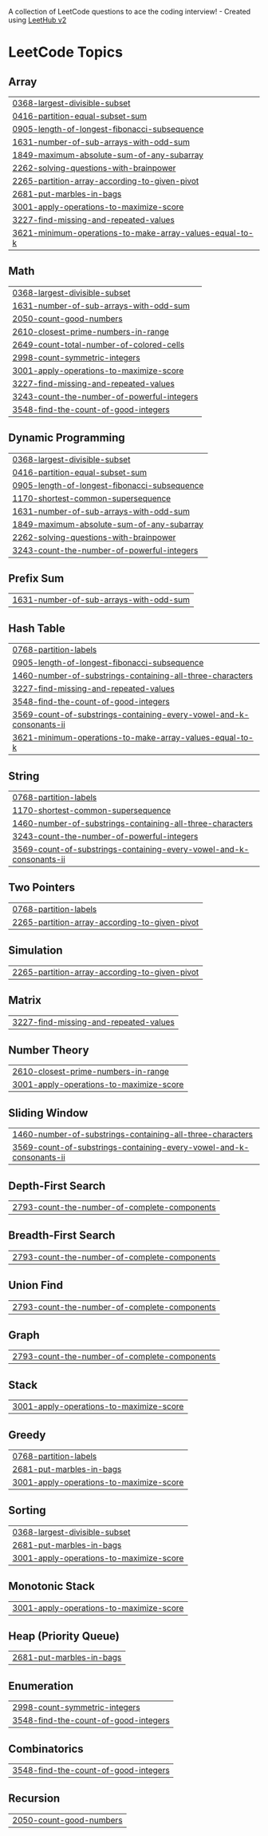 A collection of LeetCode questions to ace the coding interview! - Created using [LeetHub v2](https://github.com/arunbhardwaj/LeetHub-2.0)
<!---LeetCode Topics Start-->
# LeetCode Topics
## Array
|  |
| ------- |
| [0368-largest-divisible-subset](https://github.com/Jayavarshini1711/Leetcode/tree/master/0368-largest-divisible-subset) |
| [0416-partition-equal-subset-sum](https://github.com/Jayavarshini1711/Leetcode/tree/master/0416-partition-equal-subset-sum) |
| [0905-length-of-longest-fibonacci-subsequence](https://github.com/Jayavarshini1711/Leetcode/tree/master/0905-length-of-longest-fibonacci-subsequence) |
| [1631-number-of-sub-arrays-with-odd-sum](https://github.com/Jayavarshini1711/Leetcode/tree/master/1631-number-of-sub-arrays-with-odd-sum) |
| [1849-maximum-absolute-sum-of-any-subarray](https://github.com/Jayavarshini1711/Leetcode/tree/master/1849-maximum-absolute-sum-of-any-subarray) |
| [2262-solving-questions-with-brainpower](https://github.com/Jayavarshini1711/Leetcode/tree/master/2262-solving-questions-with-brainpower) |
| [2265-partition-array-according-to-given-pivot](https://github.com/Jayavarshini1711/Leetcode/tree/master/2265-partition-array-according-to-given-pivot) |
| [2681-put-marbles-in-bags](https://github.com/Jayavarshini1711/Leetcode/tree/master/2681-put-marbles-in-bags) |
| [3001-apply-operations-to-maximize-score](https://github.com/Jayavarshini1711/Leetcode/tree/master/3001-apply-operations-to-maximize-score) |
| [3227-find-missing-and-repeated-values](https://github.com/Jayavarshini1711/Leetcode/tree/master/3227-find-missing-and-repeated-values) |
| [3621-minimum-operations-to-make-array-values-equal-to-k](https://github.com/Jayavarshini1711/Leetcode/tree/master/3621-minimum-operations-to-make-array-values-equal-to-k) |
## Math
|  |
| ------- |
| [0368-largest-divisible-subset](https://github.com/Jayavarshini1711/Leetcode/tree/master/0368-largest-divisible-subset) |
| [1631-number-of-sub-arrays-with-odd-sum](https://github.com/Jayavarshini1711/Leetcode/tree/master/1631-number-of-sub-arrays-with-odd-sum) |
| [2050-count-good-numbers](https://github.com/Jayavarshini1711/Leetcode/tree/master/2050-count-good-numbers) |
| [2610-closest-prime-numbers-in-range](https://github.com/Jayavarshini1711/Leetcode/tree/master/2610-closest-prime-numbers-in-range) |
| [2649-count-total-number-of-colored-cells](https://github.com/Jayavarshini1711/Leetcode/tree/master/2649-count-total-number-of-colored-cells) |
| [2998-count-symmetric-integers](https://github.com/Jayavarshini1711/Leetcode/tree/master/2998-count-symmetric-integers) |
| [3001-apply-operations-to-maximize-score](https://github.com/Jayavarshini1711/Leetcode/tree/master/3001-apply-operations-to-maximize-score) |
| [3227-find-missing-and-repeated-values](https://github.com/Jayavarshini1711/Leetcode/tree/master/3227-find-missing-and-repeated-values) |
| [3243-count-the-number-of-powerful-integers](https://github.com/Jayavarshini1711/Leetcode/tree/master/3243-count-the-number-of-powerful-integers) |
| [3548-find-the-count-of-good-integers](https://github.com/Jayavarshini1711/Leetcode/tree/master/3548-find-the-count-of-good-integers) |
## Dynamic Programming
|  |
| ------- |
| [0368-largest-divisible-subset](https://github.com/Jayavarshini1711/Leetcode/tree/master/0368-largest-divisible-subset) |
| [0416-partition-equal-subset-sum](https://github.com/Jayavarshini1711/Leetcode/tree/master/0416-partition-equal-subset-sum) |
| [0905-length-of-longest-fibonacci-subsequence](https://github.com/Jayavarshini1711/Leetcode/tree/master/0905-length-of-longest-fibonacci-subsequence) |
| [1170-shortest-common-supersequence](https://github.com/Jayavarshini1711/Leetcode/tree/master/1170-shortest-common-supersequence) |
| [1631-number-of-sub-arrays-with-odd-sum](https://github.com/Jayavarshini1711/Leetcode/tree/master/1631-number-of-sub-arrays-with-odd-sum) |
| [1849-maximum-absolute-sum-of-any-subarray](https://github.com/Jayavarshini1711/Leetcode/tree/master/1849-maximum-absolute-sum-of-any-subarray) |
| [2262-solving-questions-with-brainpower](https://github.com/Jayavarshini1711/Leetcode/tree/master/2262-solving-questions-with-brainpower) |
| [3243-count-the-number-of-powerful-integers](https://github.com/Jayavarshini1711/Leetcode/tree/master/3243-count-the-number-of-powerful-integers) |
## Prefix Sum
|  |
| ------- |
| [1631-number-of-sub-arrays-with-odd-sum](https://github.com/Jayavarshini1711/Leetcode/tree/master/1631-number-of-sub-arrays-with-odd-sum) |
## Hash Table
|  |
| ------- |
| [0768-partition-labels](https://github.com/Jayavarshini1711/Leetcode/tree/master/0768-partition-labels) |
| [0905-length-of-longest-fibonacci-subsequence](https://github.com/Jayavarshini1711/Leetcode/tree/master/0905-length-of-longest-fibonacci-subsequence) |
| [1460-number-of-substrings-containing-all-three-characters](https://github.com/Jayavarshini1711/Leetcode/tree/master/1460-number-of-substrings-containing-all-three-characters) |
| [3227-find-missing-and-repeated-values](https://github.com/Jayavarshini1711/Leetcode/tree/master/3227-find-missing-and-repeated-values) |
| [3548-find-the-count-of-good-integers](https://github.com/Jayavarshini1711/Leetcode/tree/master/3548-find-the-count-of-good-integers) |
| [3569-count-of-substrings-containing-every-vowel-and-k-consonants-ii](https://github.com/Jayavarshini1711/Leetcode/tree/master/3569-count-of-substrings-containing-every-vowel-and-k-consonants-ii) |
| [3621-minimum-operations-to-make-array-values-equal-to-k](https://github.com/Jayavarshini1711/Leetcode/tree/master/3621-minimum-operations-to-make-array-values-equal-to-k) |
## String
|  |
| ------- |
| [0768-partition-labels](https://github.com/Jayavarshini1711/Leetcode/tree/master/0768-partition-labels) |
| [1170-shortest-common-supersequence](https://github.com/Jayavarshini1711/Leetcode/tree/master/1170-shortest-common-supersequence) |
| [1460-number-of-substrings-containing-all-three-characters](https://github.com/Jayavarshini1711/Leetcode/tree/master/1460-number-of-substrings-containing-all-three-characters) |
| [3243-count-the-number-of-powerful-integers](https://github.com/Jayavarshini1711/Leetcode/tree/master/3243-count-the-number-of-powerful-integers) |
| [3569-count-of-substrings-containing-every-vowel-and-k-consonants-ii](https://github.com/Jayavarshini1711/Leetcode/tree/master/3569-count-of-substrings-containing-every-vowel-and-k-consonants-ii) |
## Two Pointers
|  |
| ------- |
| [0768-partition-labels](https://github.com/Jayavarshini1711/Leetcode/tree/master/0768-partition-labels) |
| [2265-partition-array-according-to-given-pivot](https://github.com/Jayavarshini1711/Leetcode/tree/master/2265-partition-array-according-to-given-pivot) |
## Simulation
|  |
| ------- |
| [2265-partition-array-according-to-given-pivot](https://github.com/Jayavarshini1711/Leetcode/tree/master/2265-partition-array-according-to-given-pivot) |
## Matrix
|  |
| ------- |
| [3227-find-missing-and-repeated-values](https://github.com/Jayavarshini1711/Leetcode/tree/master/3227-find-missing-and-repeated-values) |
## Number Theory
|  |
| ------- |
| [2610-closest-prime-numbers-in-range](https://github.com/Jayavarshini1711/Leetcode/tree/master/2610-closest-prime-numbers-in-range) |
| [3001-apply-operations-to-maximize-score](https://github.com/Jayavarshini1711/Leetcode/tree/master/3001-apply-operations-to-maximize-score) |
## Sliding Window
|  |
| ------- |
| [1460-number-of-substrings-containing-all-three-characters](https://github.com/Jayavarshini1711/Leetcode/tree/master/1460-number-of-substrings-containing-all-three-characters) |
| [3569-count-of-substrings-containing-every-vowel-and-k-consonants-ii](https://github.com/Jayavarshini1711/Leetcode/tree/master/3569-count-of-substrings-containing-every-vowel-and-k-consonants-ii) |
## Depth-First Search
|  |
| ------- |
| [2793-count-the-number-of-complete-components](https://github.com/Jayavarshini1711/Leetcode/tree/master/2793-count-the-number-of-complete-components) |
## Breadth-First Search
|  |
| ------- |
| [2793-count-the-number-of-complete-components](https://github.com/Jayavarshini1711/Leetcode/tree/master/2793-count-the-number-of-complete-components) |
## Union Find
|  |
| ------- |
| [2793-count-the-number-of-complete-components](https://github.com/Jayavarshini1711/Leetcode/tree/master/2793-count-the-number-of-complete-components) |
## Graph
|  |
| ------- |
| [2793-count-the-number-of-complete-components](https://github.com/Jayavarshini1711/Leetcode/tree/master/2793-count-the-number-of-complete-components) |
## Stack
|  |
| ------- |
| [3001-apply-operations-to-maximize-score](https://github.com/Jayavarshini1711/Leetcode/tree/master/3001-apply-operations-to-maximize-score) |
## Greedy
|  |
| ------- |
| [0768-partition-labels](https://github.com/Jayavarshini1711/Leetcode/tree/master/0768-partition-labels) |
| [2681-put-marbles-in-bags](https://github.com/Jayavarshini1711/Leetcode/tree/master/2681-put-marbles-in-bags) |
| [3001-apply-operations-to-maximize-score](https://github.com/Jayavarshini1711/Leetcode/tree/master/3001-apply-operations-to-maximize-score) |
## Sorting
|  |
| ------- |
| [0368-largest-divisible-subset](https://github.com/Jayavarshini1711/Leetcode/tree/master/0368-largest-divisible-subset) |
| [2681-put-marbles-in-bags](https://github.com/Jayavarshini1711/Leetcode/tree/master/2681-put-marbles-in-bags) |
| [3001-apply-operations-to-maximize-score](https://github.com/Jayavarshini1711/Leetcode/tree/master/3001-apply-operations-to-maximize-score) |
## Monotonic Stack
|  |
| ------- |
| [3001-apply-operations-to-maximize-score](https://github.com/Jayavarshini1711/Leetcode/tree/master/3001-apply-operations-to-maximize-score) |
## Heap (Priority Queue)
|  |
| ------- |
| [2681-put-marbles-in-bags](https://github.com/Jayavarshini1711/Leetcode/tree/master/2681-put-marbles-in-bags) |
## Enumeration
|  |
| ------- |
| [2998-count-symmetric-integers](https://github.com/Jayavarshini1711/Leetcode/tree/master/2998-count-symmetric-integers) |
| [3548-find-the-count-of-good-integers](https://github.com/Jayavarshini1711/Leetcode/tree/master/3548-find-the-count-of-good-integers) |
## Combinatorics
|  |
| ------- |
| [3548-find-the-count-of-good-integers](https://github.com/Jayavarshini1711/Leetcode/tree/master/3548-find-the-count-of-good-integers) |
## Recursion
|  |
| ------- |
| [2050-count-good-numbers](https://github.com/Jayavarshini1711/Leetcode/tree/master/2050-count-good-numbers) |
<!---LeetCode Topics End-->